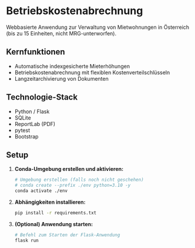 # Betriebskostenabrechnung

Webbasierte Anwendung zur Verwaltung von Mietwohnungen in Österreich (bis zu 15 Einheiten, nicht MRG-unterworfen).

## Kernfunktionen

*   Automatische indexgesicherte Mieterhöhungen
*   Betriebskostenabrechnung mit flexiblen Kostenverteilschlüsseln
*   Langzeitarchivierung von Dokumenten

## Technologie-Stack

*   Python / Flask
*   SQLite
*   ReportLab (PDF)
*   pytest
*   Bootstrap

## Setup

1.  **Conda-Umgebung erstellen und aktivieren:**
    ```bash
    # Umgebung erstellen (falls noch nicht geschehen)
    # conda create --prefix ./env python=3.10 -y 
    conda activate ./env
    ```

2.  **Abhängigkeiten installieren:**
    ```bash
    pip install -r requirements.txt
    ```

3.  **(Optional) Anwendung starten:**
    ```bash
    # Befehl zum Starten der Flask-Anwendung
    flask run
    ``` 